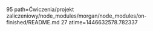 95 path=Ćwiczenia/projekt zaliczeniowy/node_modules/morgan/node_modules/on-finished/README.md
27 atime=1446632578.782337

